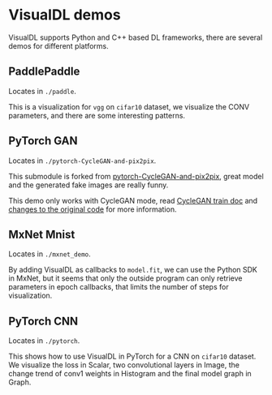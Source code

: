 # VisualDL demos

VisualDL supports Python and C++ based DL frameworks,
there are several demos for different platforms.

## PaddlePaddle
Locates in `./paddle`.

This is a visualization for `vgg` on `cifar10` dataset, we visualize the CONV parameters,
and there are some interesting patterns.

## PyTorch GAN
Locates in `./pytorch-CycleGAN-and-pix2pix`.

This submodule is forked from [pytorch-CycleGAN-and-pix2pix](
https://github.com/junyanz/pytorch-CycleGAN-and-pix2pix),
great model and the generated fake images are really funny.

This demo only works with CycleGAN mode, read [CycleGAN train doc](https://github.com/Superjomn/pytorch-CycleGAN-and-pix2pix#cyclegan-traintest) and [changes to the original code](https://github.com/junyanz/pytorch-CycleGAN-and-pix2pix/compare/master...Superjomn:master) for more information.

## MxNet Mnist
Locates in `./mxnet_demo`.

By adding VisualDL as callbacks to `model.fit`,
we can use the Python SDK in MxNet,
but it seems that only the outside program can only retrieve parameters in epoch callbacks,
that limits the number of steps for visualization.

## PyTorch CNN
Locates in `./pytorch`.

This shows how to use VisualDL in PyTorch for a CNN on `cifar10` dataset. We visualize the loss in Scalar,
two convolutional layers in Image, the change trend of conv1 weights in Histogram and the final model graph
in Graph.
